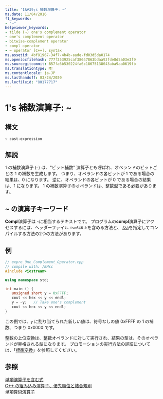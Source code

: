 ```yaml
---
title: '1&#39;s 補数演算子: ~'
ms.date: 11/04/2016
f1_keywords:
- "~"
helpviewer_keywords:
- tilde (~) one's complement operator
- one's complement operator
- bitwise-complement operator
- compl operator
- ~ operator [C++], syntax
ms.assetid: 4bf81967-34f7-4b4b-aade-fd03d5da0174
ms.openlocfilehash: 777f253925caf38647863bdaa93fde8d5a03e3f9
ms.sourcegitcommit: 857fa6b530224fa6c18675138043aba9aa0619fb
ms.translationtype: MT
ms.contentlocale: ja-JP
ms.lasthandoff: 03/24/2020
ms.locfileid: "80177717"
---
```

# <a name="one39s-complement-operator-"></a>1&#39;s 補数演算子: ~

## <a name="syntax"></a>構文

```
~ cast-expression
```

## <a name="remarks"></a>解説

1 の補数演算子 (`~`) は、"ビット補数" 演算子とも呼ばれ、オペランドのビットごとの 1 の補数を生成します。 つまり、オペランドの各ビットが 1 である場合の結果は、0 になります。 逆に、オペランドの各ビットが 0 である場合の結果は、1 になります。 1 の補数演算子のオペランドは、整数型である必要があります。

## <a name="operator-keyword-for-"></a>~ の演算子キーワード

**Compl**演算子は `~`に相当するテキストです。 プログラムの**compl**演算子にアクセスするには、ヘッダーファイル `iso646.h`を含める方法と、 [/za](../build/reference/za-ze-disable-language-extensions.md)を指定してコンパイルする方法の2つの方法があります。

## <a name="example"></a>例

```cpp
// expre_One_Complement_Operator.cpp
// compile with: /EHsc
#include <iostream>

using namespace std;

int main () {
   unsigned short y = 0xFFFF;
   cout << hex << y << endl;
   y = ~y;   // Take one's complement
   cout << hex << y << endl;
}
```

この例では、`y` に割り当てられた新しい値は、符号なしの値 0xFFFF の 1 の補数、つまり 0x0000 です。

整数の上位変換は、整数オペランドに対して実行され、結果の型は、そのオペランドが昇格される型になります。 プロモーションの実行方法の詳細については、「[標準変換](standard-conversions.md)」を参照してください。

## <a name="see-also"></a>参照

[単項演算子を含む式](../cpp/expressions-with-unary-operators.md)<br/>
[C++ の組み込み演算子、優先順位と結合規則](../cpp/cpp-built-in-operators-precedence-and-associativity.md)<br/>
[単項算術演算子](../c-language/unary-arithmetic-operators.md)

